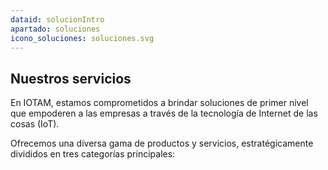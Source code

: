 ```yaml
---
dataid: solucionIntro
apartado: soluciones
icono_soluciones: soluciones.svg
---
```


## Nuestros servicios
En IOTAM, estamos comprometidos a brindar soluciones de primer nivel que empoderen a las empresas a través de la tecnología de Internet de las cosas (IoT).

Ofrecemos una diversa gama de productos y servicios, estratégicamente divididos en tres categorías principales: